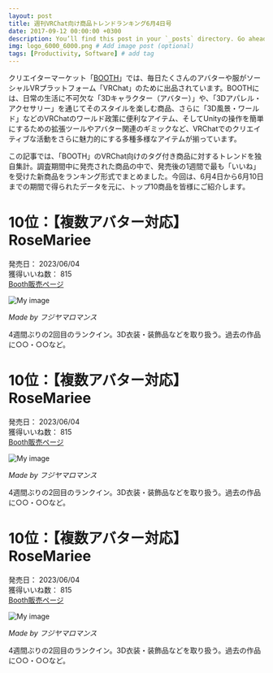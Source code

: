 ```yaml
---
layout: post
title: 週刊VRChat向け商品トレンドランキング6月4日号
date: 2017-09-12 00:00:00 +0300
description: You’ll find this post in your `_posts` directory. Go ahead and edit it and re-build the site to see your changes. # Add post description (optional)
img: logo_6000_6000.png # Add image post (optional)
tags: [Productivity, Software] # add tag
---
```


クリエイターマーケット「[BOOTH](https://booth.pm/ja)」では、毎日たくさんのアバターや服がソーシャルVRプラットフォーム「VRChat」のために出品されています。BOOTHには、日常の生活に不可欠な「3Dキャラクター（アバター）」や、「3Dアパレル・アクセサリー」を通じてそのスタイルを楽しむ商品、さらに「3D風景・ワールド」などのVRChatのワールド政策に便利なアイテム、そしてUnityの操作を簡単にするための拡張ツールやアバター関連のギミックなど、VRChatでのクリエイティブな活動をさらに魅力的にする多種多様なアイテムが揃っています。

この記事では、「BOOTH」のVRChat向けのタグ付き商品に対するトレンドを独自集計。調査期間中に発売された商品の中で、発売後の1週間で最も「いいね」を受けた新商品をランキング形式でまとめました。今回は、6月4日から6月10日までの期間で得られたデータを元に、トップ10商品を皆様にご紹介します。


# 10位：【複数アバター対応】RoseMariee

発売日： 2023/06/04  
獲得いいね数： 815  
[Booth販売ページ](#)

![My image](https://booth.pximg.net/c/620x620/ef673f01-4568-4823-bbd7-2ba964c635f0/i/4869014/817c6742-50c6-4bf0-9619-a7f3cfa1b4b8_base_resized.jpg)

*Made by フジヤマロマンス*

4週間ぶりの2回目のランクイン。3D衣装・装飾品などを取り扱う。過去の作品に○○・○○など。


# 10位：【複数アバター対応】RoseMariee

発売日： 2023/06/04  
獲得いいね数： 815  
[Booth販売ページ](#)

![My image](https://booth.pximg.net/c/620x620/ef673f01-4568-4823-bbd7-2ba964c635f0/i/4869014/817c6742-50c6-4bf0-9619-a7f3cfa1b4b8_base_resized.jpg)

*Made by フジヤマロマンス*

4週間ぶりの2回目のランクイン。3D衣装・装飾品などを取り扱う。過去の作品に○○・○○など。


# 10位：【複数アバター対応】RoseMariee

発売日： 2023/06/04  
獲得いいね数： 815  
[Booth販売ページ](#)

![My image](https://booth.pximg.net/c/620x620/ef673f01-4568-4823-bbd7-2ba964c635f0/i/4869014/817c6742-50c6-4bf0-9619-a7f3cfa1b4b8_base_resized.jpg)

*Made by フジヤマロマンス*

4週間ぶりの2回目のランクイン。3D衣装・装飾品などを取り扱う。過去の作品に○○・○○など。
